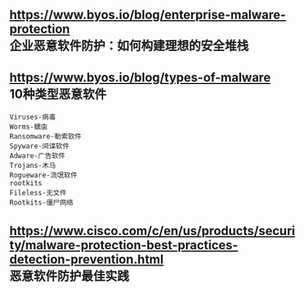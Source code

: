 
https://www.byos.io/blog/enterprise-malware-protection \
企业恶意软件防护：如何构建理想的安全堆栈
-------------
https://www.byos.io/blog/types-of-malware \
10种类型恶意软件
-------------
	Viruses-病毒
	Worms-蠕虫
	Ransomware-勒索软件
	Spyware-间谍软件
	Adware-广告软件
	Trojans-木马
	Rogueware-流氓软件
	rootkits
	Fileless-无文件
	Rootkits-僵尸网络

https://www.cisco.com/c/en/us/products/security/malware-protection-best-practices-detection-prevention.html \
恶意软件防护最佳实践
-----


